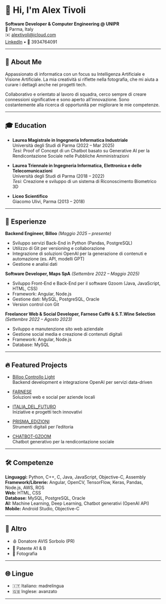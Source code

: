 # 👋 Hi, I'm Alex Tivoli

**Software Developer & Computer Engineering @ UNIPR**  
📍 Parma, Italy  
✉️ [alextivoli@icloud.com](mailto:alextivoli@icloud.com)  
[LinkedIn](https://www.linkedin.com/in/alex-tivoli) • 📱 3934764091

---

## 🚀 About Me

Appassionato di informatica con un focus su Intelligenza Artificiale e Visione Artificiale. La mia creatività si riflette nella fotografia, che mi aiuta a curare i dettagli anche nei progetti tech.

Collaborativo e orientato al lavoro di squadra, cerco sempre di creare connessioni significative e sono aperto all’innovazione. Sono costantemente alla ricerca di opportunità per migliorare le mie competenze.

---

## 🎓 Education

- **Laurea Magistrale in Ingegneria Informatica Industriale**  
  Università degli Studi di Parma (2022 – Mar 2025)  
  _Tesi:_ Proof of Concept di un Chatbot basato su Generative AI per la Rendicontazione Sociale nelle Pubbliche Amministrazioni

- **Laurea Triennale in Ingegneria Informatica, Elettronica e delle Telecomunicazioni**  
  Università degli Studi di Parma (2018 – 2022)  
  _Tesi:_ Creazione e sviluppo di un sistema di Riconoscimento Biometrico 3D

- **Liceo Scientifico**  
  Giacomo Ulivi, Parma (2013 – 2018)

---

## 💼 Esperienze

**Backend Engineer, Billoo** *(Maggio 2025 – presente)*  
- Sviluppo servizi Back-End in Python (Pandas, PostgreSQL)  
- Utilizzo di Git per versioning e collaborazione  
- Integrazione di soluzioni OpenAI per la generazione di contenuti e automazione (es. API, modelli GPT)  
- Gestione e analisi dati

**Software Developer, Maps SpA** *(Settembre 2022 – Maggio 2025)*  
- Sviluppo Front-End e Back-End per il software Gzoom (Java, JavaScript, HTML, CSS)  
- Framework: Angular, Node.js  
- Gestione dati: MySQL, PostgreSQL, Oracle  
- Version control con Git

**Freelancer Web & Social Developer, Farnese Caffè & S.T.Wine Selection** *(Settembre 2022 – Agosto 2023)*  
- Sviluppo e manutenzione sito web aziendale  
- Gestione social media e creazione di contenuti digitali  
- Framework: Angular, Node.js  
- Database: MySQL

---

## 🔥 Featured Projects

- [Billoo Controllo Light](https://github.com/billoo-it/billoo-controllo-light)  
  Backend development e integrazione OpenAI per servizi data-driven

- [FARNESE](https://github.com/alextivoli/FARNESE)  
  Soluzioni web e social per aziende locali

- [ITALIA_DEL_FUTURO](https://github.com/alextivoli/ITALIA_DEL_FUTURO)  
  Iniziative e progetti tech innovativi

- [PRISMA_EDIZIONI](https://github.com/alextivoli/PRISMA_EDIZIONI)  
  Strumenti digitali per l’editoria

- [CHATBOT-GZOOM](https://github.com/alextivoli/CHATBOT-GZOOM)  
  Chatbot generativo per la rendicontazione sociale

---

## 🛠️ Competenze

**Linguaggi:** Python, C++, C, Java, JavaScript, Objective-C, Assembly  
**Framework/Librerie:** Angular, OpenCV, TensorFlow, Keras, Pandas, Node.js, AWS, ROS  
**Web:** HTML, CSS  
**Database:** MySQL, PostgreSQL, Oracle  
**AI:** Machine Learning, Deep Learning, Chatbot generativi (OpenAI API)  
**Mobile:** Android Studio, Objective-C

---

## 🌱 Altro

- 🩸 Donatore AVIS Sorbolo (PR)
- 🚗 Patente A1 & B
- 📸 Fotografia

---

## 🌐 Lingue

- 🇮🇹 Italiano: madrelingua  
- 🇬🇧 Inglese: avanzato

---


